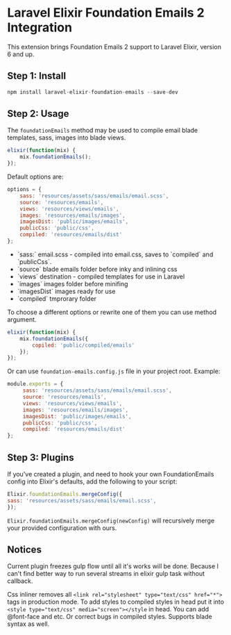# Laravel Elixir Foundation Emails 2 Integration

This extension brings Foundation Emails 2 support to Laravel Elixir, version 6 and up.

## Step 1: Install

```js
npm install laravel-elixir-foundation-emails --save-dev
```

## Step 2: Usage

The `foundationEmails` method may be used to compile email blade templates, sass, images into blade views.

```javascript
elixir(function(mix) {
    mix.foundationEmails();
});
```
Default options are:

```javascript
options = {
    sass: 'resources/assets/sass/emails/email.scss',
    source: 'resources/emails',
    views: 'resources/views/emails',
    images: 'resources/emails/images',
    imagesDist: 'public/images/emails',
    publicCss: 'public/css',
    compiled: 'resources/emails/dist'
};
```
<ul>
<li>`sass:`  email.scss - compiled into email.css, saves to `compiled` and `publicCss`.</li>
<li>`source` blade emails folder before inky and inlining css</li>
<li>`views`  destination - compiled templates for use in Laravel</li>
<li>`images` images folder before minifing</li>
<li>`imagesDist` images ready for use</li>
<li>`compiled` tmprorary folder</li>
</ul>

To choose a different options or rewrite one of them you can use method argument.

```javascript
elixir(function(mix) {
    mix.foundationEmails({
        copiled: 'public/compiled/emails'
    });
});
```

Or can use `foundation-emails.config.js` file in your project root. Example:
```javascript
module.exports = {
     sass: 'resources/assets/sass/emails/email.scss',
     source: 'resources/emails',
     views: 'resources/views/emails',
     images: 'resources/emails/images',
     imagesDist: 'public/images/emails',
     publicCss: 'public/css',
     compiled: 'resources/emails/dist'
};
```

## Step 3: Plugins

If you've created a plugin, and need to hook your own FoundationEmails config into Elixir's defaults, add the following to your script:

```js
Elixir.foundationEmails.mergeConfig({
sass: 'resources/assets/sass/emails/email.scss',
});
```

`Elixir.foundationEmails.mergeConfig(newConfig)` will recursively merge your provided configuration with ours.

## Notices

Current plugin freezes gulp flow until all it's works will be done. Because I can't find better way to run several streams in elixir gulp task without callback.

Css inliner removes all `<link rel="stylesheet" type="text/css" href="*">` tags in production mode.
To add styles to compiled styles in head put it into `<style type="text/css" media="screen"></style` in head.
You can add @font-face and etc. Or correct bugs in compiled styles. Supports blade syntax as well.